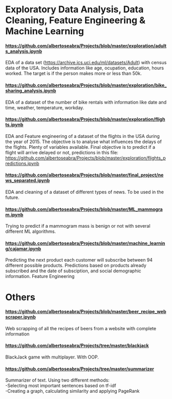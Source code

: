 # Exploratory Data Analysis, Data Cleaning, Feature Engineering & Machine Learning
#### https://github.com/albertoseabra/Projects/blob/master/exploration/adults_analysis.ipynb
EDA of a data set (https://archive.ics.uci.edu/ml/datasets/Adult) with census data of the USA. Includes information like age, 
ocupation, education, hours worked. The target is if the person makes more or less than 50k. 

#### https://github.com/albertoseabra/Projects/blob/master/exploration/bike_sharing_analysis.ipynb
EDA of a dataset of the number of bike rentals with information like date and time, weather, temperature, workday.

#### https://github.com/albertoseabra/Projects/blob/master/exploration/flights.ipynb
EDA and Feature engineering of a dataset of the flights in the USA during the year of 2015. The objective is to analyse what influences
the delays of the flights. Plenty of variables available.
Final objective is to predict if a flight will arrive delayed or not, predictions in this file:
https://github.com/albertoseabra/Projects/blob/master/exploration/flights_predictions.ipynb

#### https://github.com/albertoseabra/Projects/blob/master/final_project/news_separated.ipynb
EDA and cleaning of a dataset of different types of news. To be used in the future.

#### https://github.com/albertoseabra/Projects/blob/master/ML_mammogram.ipynb
Trying to predict if a mammogram mass is benign or not with several different ML algorithms.

#### https://github.com/albertoseabra/Projects/blob/master/machine_learning/cajamar.ipynb
Predicting the next product each customer will subscribe between 94 different possible products.
Predictions based on products already subscribed and the date of subsciption, and social demographic information.
Feature Engineering


# Others
#### https://github.com/albertoseabra/Projects/blob/master/beer_recipe_webscraper.ipynb
Web scrapping of all the recipes of beers from a website with complete information


#### https://github.com/albertoseabra/Projects/tree/master/blackjack
BlackJack game with multiplayer. With OOP.

#### https://github.com/albertoseabra/Projects/tree/master/summarizer
Summarizer of text. Using two different methods:  
  -Selecting most important sentences based on tf-idf    
  -Creating a graph, calculating similarity and applying PageRank 

